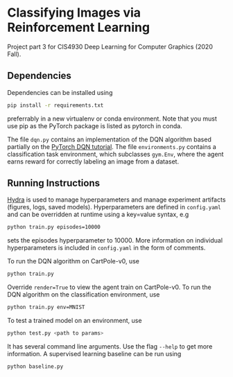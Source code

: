 # Classifying Images via Reinforcement Learning

Project part 3 for CIS4930 Deep Learning for Computer Graphics (2020 Fall).

## Dependencies

Dependencies can be installed using

```bash
pip install -r requirements.txt
```

preferrably in a new virtualenv or conda environment.
Note that you must use pip as the PyTorch package is listed as pytorch in conda.

The file `dqn.py` contains an implementation of the DQN algorithm based partially on the [PyTorch DQN tutorial](https://pytorch.org/tutorials/intermediate/reinforcement_q_learning.html).
The file `environments.py` contains a classification task environment, which subclasses `gym.Env`, where the agent earns reward for correctly labeling an image from a dataset.

## Running Instructions

[Hydra](https://hydra.cc/) is used to manage hyperparameters and manage experiment artifacts (figures, logs, saved models).
Hyperparameters are defined in `config.yaml` and can be overridden at runtime using a key=value syntax, e.g

```bash
python train.py episodes=10000
```

sets the episodes hyperparameter to 10000.
More information on individual hyperparameters is included in `config.yaml` in the form of comments.

To run the DQN algorithm on CartPole-v0, use

```bash
python train.py
```

Override `render=True` to view the agent train on CartPole-v0.
To run the DQN algorithm on the classification environment, use

```bash
python train.py env=MNIST
```

To test a trained model on an environment, use

```bash
python test.py <path to params>
```

It has several command line arguments. Use the flag `--help` to get more
information. A supervised learning baseline can be run using

```bash
python baseline.py
```
